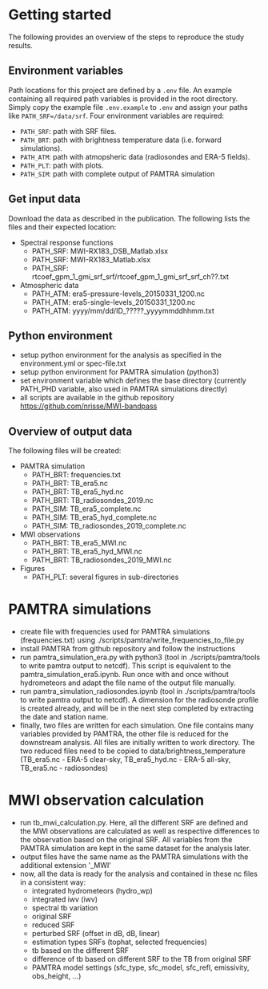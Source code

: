 # Getting started
The following provides an overview of the steps to reproduce the study results. 

## Environment variables
Path locations for this project are defined by a `.env` file. An example
containing all required path variables is provided in the root directory.
Simply copy the example file `.env.example` to `.env` and assign your paths
like `PATH_SRF=/data/srf`. Four environment variables are required:
- `PATH_SRF`: path with SRF files.
- `PATH_BRT`: path with brightness temperature data (i.e. forward simulations).
- `PATH_ATM`: path with atmopsheric data (radiosondes and ERA-5 fields).
- `PATH_PLT`: path with plots.
- `PATH_SIM`: path with complete output of PAMTRA simulation

## Get input data
Download the data as described in the publication. The following lists the files and their expected location:
- Spectral response functions
    - PATH_SRF: MWI-RX183_DSB_Matlab.xlsx
    - PATH_SRF: MWI-RX183_Matlab.xlsx
    - PATH_SRF: rtcoef_gpm_1_gmi_srf_srf/rtcoef_gpm_1_gmi_srf_srf_ch??.txt
- Atmospheric data
    - PATH_ATM: era5-pressure-levels_20150331_1200.nc
    - PATH_ATM: era5-single-levels_20150331_1200.nc
    - PATH_ATM: yyyy/mm/dd/ID_?????_yyyymmddhhmm.txt

## Python environment
- setup python environment for the analysis as specified in the environment.yml 
  or spec-file.txt
- setup python environment for PAMTRA simulation (python3)
- set environment variable which defines the base directory (currently PATH_PHD 
  variable, also used in PAMTRA simulations directly)
- all scripts are available in the github repository
  https://github.com/nrisse/MWI-bandpass

## Overview of output data
The following files will be created:
- PAMTRA simulation
    - PATH_BRT: frequencies.txt
    - PATH_BRT: TB_era5.nc
    - PATH_BRT: TB_era5_hyd.nc
    - PATH_BRT: TB_radiosondes_2019.nc
    - PATH_SIM: TB_era5_complete.nc
    - PATH_SIM: TB_era5_hyd_complete.nc
    - PATH_SIM: TB_radiosondes_2019_complete.nc
- MWI observations
    - PATH_BRT: TB_era5_MWI.nc
    - PATH_BRT: TB_era5_hyd_MWI.nc
    - PATH_BRT: TB_radiosondes_2019_MWI.nc
- Figures
    - PATH_PLT: several figures in sub-directories

# PAMTRA simulations
- create file with frequencies used for PAMTRA simulations (frequencies.txt) 
  using ./scripts/pamtra/write_frequencies_to_file.py
- install PAMTRA from github repository and follow the instructions
- run pamtra_simulation_era.py with python3 (tool in ./scripts/pamtra/tools to
  write pamtra output to netcdf). This 
  script is equivalent to the pamtra_simulation_era5.ipynb. Run once with and 
  once without hydrometeors and adapt the file name of the output file manually.
- run pamtra_simulation_radiosondes.ipynb (tool in ./scripts/pamtra/tools to
  write pamtra output to netcdf). A dimension for the 
  radiosonde profile is created already, and will be in the next step completed 
  by extracting the date and station name.
- finally, two files are written for each simulation. One file contains many 
  variables provided by PAMTRA, the other file is reduced for the downstream 
  analysis. All files are initially written to work directory. The two reduced 
  files need to be copied to data/brightness_temperature (TB_era5.nc - ERA-5 
  clear-sky, TB_era5_hyd.nc - ERA-5 all-sky, TB_era5.nc - radiosondes)

# MWI observation calculation
- run tb_mwi_calculation.py. Here, all the different SRF are defined and the MWI 
  observations are calculated as well as respective differences to the 
  observation based on the original SRF. All variables from the PAMTRA 
  simulation are kept in the same dataset for the analysis later.
- output files have the same name as the PAMTRA simulations with the additional 
  extension '_MWI'
- now, all the data is ready for the analysis and contained in these nc files in 
  a consistent way:
  - integrated hydrometeors (hydro_wp)
  - integrated iwv (iwv)
  - spectral tb variation
  - original SRF
  - reduced SRF
  - perturbed SRF (offset in dB, dB, linear)
  - estimation types SRFs (tophat, selected frequencies)
  - tb based on the different SRF
  - difference of tb based on different SRF to the TB from original SRF
  - PAMTRA model settings (sfc_type, sfc_model, sfc_refl, emissivity, 
    obs_height, ...)
